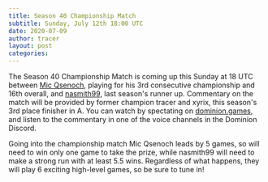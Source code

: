 ```yaml
---
title: Season 40 Championship Match
subtitle: Sunday, July 12th 18:00 UTC
date: 2020-07-09
author: tracer
layout: post
categories:
---
```

The Season 40 Championship Match is coming up this Sunday at 18 UTC between [Mic Qsenoch](http://dominionleague.org/player_database?player=Mic%20Qsenoch), playing for his 3rd consecutive championship and 16th overall, and [nasmith99](http://dominionleague.org/player_database?player=nasmith99), last season's runner up. Commentary on the match will be provided by former champion tracer and xyrix, this season's 3rd place finisher in A. You can watch by spectating on [dominion.games](https://dominion.games/), and listen to the commentary in one of the voice channels in the Dominion Discord.

Going into the championship match Mic Qsenoch leads by 5 games, so will need to win only one game to take the prize, while nasmith99 will need to make a strong run with at least 5.5 wins. Regardless of what happens, they will play 6 exciting high-level games, so be sure to tune in!
